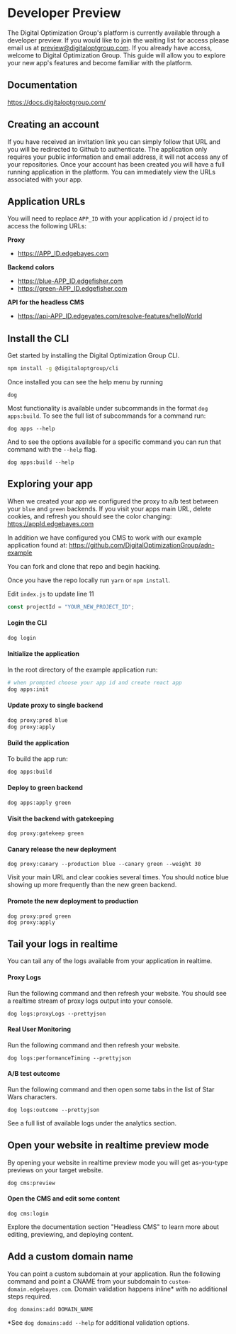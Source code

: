 # Developer Preview

The Digital Optimization Group's platform is currently available through a developer preview. If you would like to join the waiting list for access please email us at preview@digitaloptgroup.com. If you already have access, welcome to Digital Optimization Group. This guide will allow you to explore your new app's features and become familiar with the platform.

## Documentation

https://docs.digitaloptgroup.com/

## <a name="creating-an-account" class="anchor"></a>Creating an account

If you have received an invitation link you can simply follow that URL and you will be redirected to Github to authenticate. The application only requires your public information and email address, it will not access any of your repositories. Once your account has been created you will have a full running application in the platform. You can immediately view the URLs associated with your app.

## <a name="urls" class="anchor"></a>Application URLs

You will need to replace `APP_ID` with your application id / project id to access the following URLs:

<b>Proxy</b><br/>

- https://APP_ID.edgebayes.com

<b>Backend colors</b><br/>

- https://blue-APP_ID.edgefisher.com
- https://green-APP_ID.edgefisher.com

<b>API for the headless CMS</b><br/>

- https://api-APP_ID.edgeyates.com/resolve-features/helloWorld

## <a name="install-cli" class="anchor"></a>Install the CLI

Get started by installing the Digital Optimization Group CLI.

```sh
npm install -g @digitaloptgroup/cli
```

Once installed you can see the help menu by running

```
dog
```

Most functionality is available under subcommands in the format `dog apps:build`. To see the full list of subcommands for a command run:

```
dog apps --help
```

And to see the options available for a specific command you can run that command with the `--help` flag.

```
dog apps:build --help
```

## <a name="exploring" class="anchor"></a>Exploring your app

When we created your app we configured the proxy to a/b test between your `blue` and `green` backends. If you visit your apps main URL, delete cookies, and refresh you should see the color changing: https://appId.edgebayes.com

In addition we have configured you CMS to work with our example application found at: https://github.com/DigitalOptimizationGroup/adn-example

You can fork and clone that repo and begin hacking.

Once you have the repo locally run `yarn` or `npm install`.

Edit `index.js` to update line 11

```js
const projectId = "YOUR_NEW_PROJECT_ID";
```

#### Login the CLI

```sh
dog login
```

#### Initialize the application

In the root directory of the example application run:

```sh
# when prompted choose your app id and create react app
dog apps:init
```

#### Update proxy to single backend

```sh
dog proxy:prod blue
dog proxy:apply
```

#### Build the application

To build the app run:

```sh
dog apps:build
```

#### Deploy to green backend

```
dog apps:apply green
```

#### Visit the backend with gatekeeping

```
dog proxy:gatekeep green
```

#### Canary release the new deployment

```
dog proxy:canary --production blue --canary green --weight 30
```

Visit your main URL and clear cookies several times. You should notice blue showing up more frequently than the new green backend.

#### Promote the new deployment to production

```
dog proxy:prod green
dog proxy:apply
```

## <a name="tail-logs" class="anchor"></a>Tail your logs in realtime

You can tail any of the logs available from your application in realtime.

#### Proxy Logs

Run the following command and then refresh your website. You should see a realtime stream of proxy logs output into your console.

```
dog logs:proxyLogs --prettyjson
```

#### Real User Monitoring

Run the following command and then refresh your website.

```
dog logs:performanceTiming --prettyjson
```

#### A/B test outcome

Run the following command and then open some tabs in the list of Star Wars characters.

```
dog logs:outcome --prettyjson
```

See a full list of available logs under the analytics section.

## <a name="preview-mode" class="anchor"></a>Open your website in realtime preview mode

By opening your website in realtime preview mode you will get as-you-type previews on your target website.

```
dog cms:preview
```

#### Open the CMS and edit some content

```
dog cms:login
```

Explore the documentation section "Headless CMS" to learn more about editing, previewing, and deploying content.

## <a name="custom-domain" class="anchor"></a>Add a custom domain name

You can point a custom subdomain at your application. Run the following command and point a CNAME from your subdomain to `custom-domain.edgebayes.com`. Domain validation happens inline\* with no additional steps required.

```
dog domains:add DOMAIN_NAME
```

\*See `dog domains:add --help` for additional validation options.
